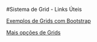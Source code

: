 #Sistema de Grid - Links Úteis

[Exemplos de Grids com Bootstrap](https://getbootstrap.com/examples/grid/)

[Mais opções de Grids](http://getbootstrap.com/css/)
